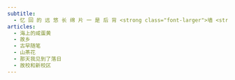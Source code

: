 ```yaml
---
subtitle:
  - 忆 回 的 远 悠 长 绵 片 一 是 后 背 <strong class="font-larger">墙 <strong class="font-larger">城</strong></strong>
articles:
  - 海上的咸蛋黄
  - 故乡
  - 古早随笔
  - 山茶花
  - 那天我见到了落日
  - 故校和新校区
---
```

